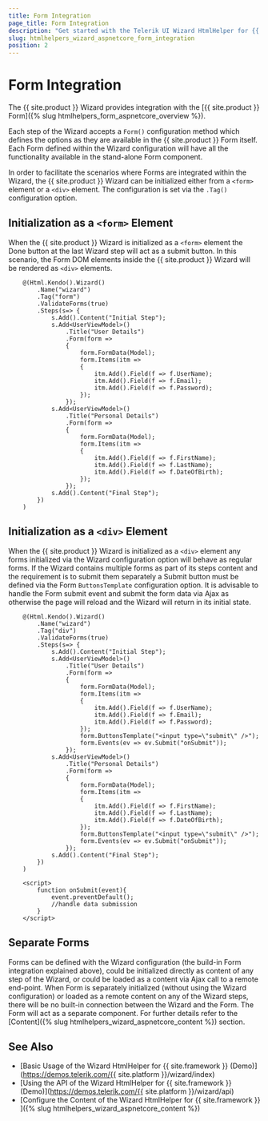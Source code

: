 ```yaml
---
title: Form Integration
page_title: Form Integration
description: "Get started with the Telerik UI Wizard HtmlHelper for {{ site.framework }} and learn how the Wizard integrates with the Telerik UI Form HtmlHelper for {{ site.framework }}."
slug: htmlhelpers_wizard_aspnetcore_form_integration
position: 2
---
```


# Form Integration

The {{ site.product }} Wizard provides integration with the [{{ site.product }} Form]({% slug htmlhelpers_form_aspnetcore_overview  %}).

Each step of the Wizard accepts a `Form()` configuration method which defines the options as they are available in the {{ site.product }} Form itself. Each Form defined within the Wizard configuration will have all the functionality available in the stand-alone Form component.

In order to facilitate the scenarios where Forms are integrated within the Wizard, the {{ site.product }} Wizard can be initialized either from a `<form>` element or a `<div>` element. The configuration is set via the `.Tag()` configuration option.

## Initialization as a `<form>` Element

When the {{ site.product }} Wizard is initialized as a `<form>` element the Done button at the last Wizard step will act as a submit button. In this scenario, the Form DOM elements inside the {{ site.product }} Wizard will be rendered as `<div>` elements.

```Razor
    @(Html.Kendo().Wizard()
        .Name("wizard")
        .Tag("form")
        .ValidateForms(true)
        .Steps(s=> {
            s.Add().Content("Initial Step");
            s.Add<UserViewModel>()
                .Title("User Details")
                .Form(form =>
                {
                    form.FormData(Model);
                    form.Items(itm =>
                    {
                        itm.Add().Field(f => f.UserName);
                        itm.Add().Field(f => f.Email);
                        itm.Add().Field(f => f.Password);
                    });
                });
            s.Add<UserViewModel>()
                .Title("Personal Details")
                .Form(form =>
                {
                    form.FormData(Model);
                    form.Items(itm =>
                    {
                        itm.Add().Field(f => f.FirstName);
                        itm.Add().Field(f => f.LastName);
                        itm.Add().Field(f => f.DateOfBirth);
                    });
                });
            s.Add().Content("Final Step");
        })
    )
```

## Initialization as a `<div>` Element

When the {{ site.product }} Wizard is initialized as a `<div>` element any forms initialized via the Wizard configuration option will behave as regular forms. If the Wizard contains multiple forms as part of its steps content and the requirement is to submit them separately a Submit button must be defined via the Form `ButtonsTemplate` configuration option. It is advisable to handle the Form submit event and submit the form data via Ajax as otherwise the page will reload and the Wizard will return in its initial state.

```Razor
    @(Html.Kendo().Wizard()
        .Name("wizard")
        .Tag("div")
        .ValidateForms(true)
        .Steps(s=> {
            s.Add().Content("Initial Step");
            s.Add<UserViewModel>()
                .Title("User Details")
                .Form(form =>
                {
                    form.FormData(Model);
                    form.Items(itm =>
                    {
                        itm.Add().Field(f => f.UserName);
                        itm.Add().Field(f => f.Email);
                        itm.Add().Field(f => f.Password);
                    });
                    form.ButtonsTemplate("<input type=\"submit\" />");
                    form.Events(ev => ev.Submit("onSubmit"));
                });
            s.Add<UserViewModel>()
                .Title("Personal Details")
                .Form(form =>
                {
                    form.FormData(Model);
                    form.Items(itm =>
                    {
                        itm.Add().Field(f => f.FirstName);
                        itm.Add().Field(f => f.LastName);
                        itm.Add().Field(f => f.DateOfBirth);
                    });
                    form.ButtonsTemplate("<input type=\"submit\" />");
                    form.Events(ev => ev.Submit("onSubmit"));
                });
            s.Add().Content("Final Step");
        })
    )

    <script>
        function onSubmit(event){
            event.preventDefault();
            //handle data submission
        }
    </script>
```

## Separate Forms

Forms can be defined with the Wizard configuration (the build-in Form integration explained above), could be initialized directly as content of any step of the Wizard, or could be loaded as a content via Ajax call to a remote end-point. When Form is separately initialized (without using the Wizard configuration) or loaded as a remote content on any of the Wizard steps, there will be no built-in connection between the Wizard and the Form. The Form will act as a separate component. For further details refer to the [Content]({% slug htmlhelpers_wizard_aspnetcore_content %}) section.

## See Also

* [Basic Usage of the Wizard HtmlHelper for {{ site.framework }} (Demo)](https://demos.telerik.com/{{ site.platform }}/wizard/index)
* [Using the API of the Wizard HtmlHelper for {{ site.framework }} (Demo)](https://demos.telerik.com/{{ site.platform }}/wizard/api)
* [Configure the Content of the Wizard HtmlHelper for {{ site.framework }} ]({% slug htmlhelpers_wizard_aspnetcore_content %})
